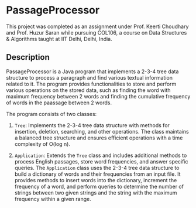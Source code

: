 # PassageProcessor

This project was completed as an assignment under Prof. Keerti Choudhary and Prof. Huzur Saran while pursuing COL106, a course on Data Structures & Algorithms taught at IIT Delhi, Delhi, India.

## Description

PassageProcessor is a Java program that implements a 2-3-4 tree data structure to process a paragraph and find various textual information related to it. The program provides functionalities to store and perform various operations on the stored data, such as finding the word with maximum frequency between 2 words and finding the cumulative frequency of words in the paassage between 2 words.

The program consists of two classes:

1. `Tree`: Implements the 2-3-4 tree data structure with methods for insertion, deletion, searching, and other operations. The class maintains a balanced tree structure and ensures efficient operations with a time complexity of O(log n).

2. `Application`: Extends the `Tree` class and includes additional methods to process English passages, store word frequencies, and answer specific queries. The `Application` class uses the 2-3-4 tree data structure to build a dictionary of words and their frequencies from an input file. It provides methods to insert words into the dictionary, increment the frequency of a word, and perform queries to determine the number of strings between two given strings and the string with the maximum frequency within a given range.
